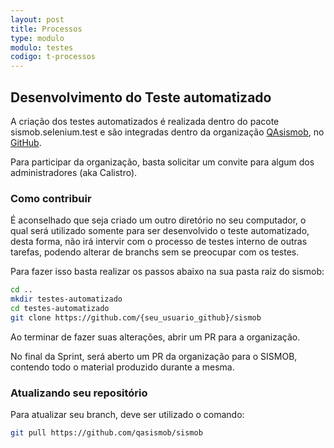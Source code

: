 ```yaml
---
layout: post
title: Processos
type: modulo
modulo: testes
codigo: t-processos
---
```


## Desenvolvimento do Teste automatizado

A criação dos testes automatizados é realizada dentro do pacote sismob.selenium.test e são integradas dentro da organização <a href="https://github.com/QAsismob/sismob">QAsismob</a>, no <a href="https://github.com/">GitHub</a>.

Para participar da organização, basta solicitar um convite para algum dos administradores (aka Calistro).

### Como contribuir

É aconselhado que seja criado um outro diretório no seu computador, o qual será utilizado somente para ser desenvolvido o teste automatizado, desta forma, não irá intervir com o processo de testes interno de outras tarefas, podendo alterar de branchs sem se preocupar com os testes.

Para fazer isso basta realizar os passos abaixo na sua pasta raiz do sismob:

```bash
cd ..
mkdir testes-automatizado
cd testes-automatizado
git clone https://github.com/{seu_usuario_github}/sismob
```

Ao terminar de fazer suas alterações, abrir um PR para a organização.

No final da Sprint, será aberto um PR da organização para o SISMOB, contendo todo o material produzido durante a mesma.

### Atualizando seu repositório
Para atualizar seu branch, deve ser utilizado o comando:

```bash
git pull https://github.com/qasismob/sismob
```
